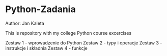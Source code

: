 # Python-Zadania
Author: Jan Kaleta

This is repository with my college Python course excercises

Zestaw 1 - wprowadzenie do Python
Zestaw 2 - typy i operacje
Zestaw 3 - instrukcje i składnia
Zestaw 4 - funkcje
